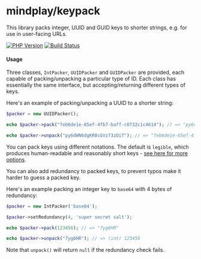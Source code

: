 mindplay/keypack
================

This library packs integer, UUID and GUID keys to shorter strings, e.g. for use in user-facing URLs.

[![PHP Version](https://img.shields.io/badge/php-5.4%2B-blue.svg)](https://packagist.org/packages/mindplay/keypack)
[![Build Status](https://travis-ci.org/mindplay-dk/keypack.svg?branch=master)](https://travis-ci.org/mindplay-dk/keypack)

#### Usage

Three classes, `IntPacker`, `UUIDPacker` and `GUIDPacker` are provided, each capable of packing/unpacking
a particular type of ID. Each class has essentially the same interface, but accepting/returning different
types of keys.

Here's an example of packing/unpacking a UUID to a shorter string:

```php
$packer = new UUIDPacker();

echo $packer->pack("7eb6de1e-65ef-4fb7-baff-c0732c1c4614"); // => "py6dWN6dgKR8cGVz73zDiT"

echo $packer->unpack("py6dWN6dgKR8cGVz73zDiT"); // => "7eb6de1e-65ef-4fb7-baff-c0732c1c4614" 
```

You can pack keys using different notations. The default is `legible`, which produces human-readable
and reasonably short keys - [see here for more options](https://github.com/mindplay-dk/nbase). 

You can also add redundancy to packed keys, to prevent typos make it harder to guess a packed key.

Here's an example packing an integer key to `base64` with 4 bytes of redundancy:

```php
$packer = new IntPacker('base64');

$packer->setRedundancy(4, 'super secret salt');

echo $packer->pack(123456); // => "7yg6HR"

echo $packer->unpack("7yg6HR"); // => (int) 123456
```

Note that `unpack()` will return `null` if the redundancy check fails.
